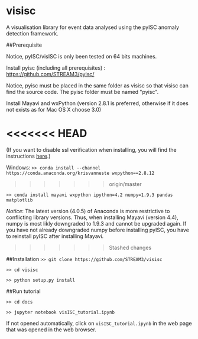 # visisc
A visualisation library for event data analysed using the pyISC anomaly detection framework.


##Prerequisite

Notice, pyISC/visISC is only been tested on 64 bits machines.

Install pyisc (including all prerequisites) : https://github.com/STREAM3/pyisc/

Notice, pyisc must be placed in the same folder as visisc so that visisc can find the source code. The pyisc folder must be named "pyisc".

Install Mayavi and wxPython (version 2.8.1 is preferred, otherwise if it does not exists as for Mac OS X choose 3.0)

<<<<<<< HEAD
=======
(If you want to disable ssl verification when installing, you will find the instructions <a href="https://docs.continuum.io/anaconda-repository/faq#how-do-i-disable-ssl-checking-on-package-installation">here</a>.)

Windows:
`>> conda install --channel https://conda.anaconda.org/krisvanneste wxpython==2.8.12`
>>>>>>> origin/master

`>> conda install mayavi wxpython ipython=4.2 numpy=1.9.3 pandas matplotlib`


*Notice*: The latest version (4.0.5) of Anaconda is more restrictive to conflicting library versions. Thus, when installing Mayavi (version 4.4), numpy is most likly downgraded to 1.9.3 and cannot be upgraded again. If you have not already downgraded numpy before installing pyISC, you have to reinstall pyISC after installing Mayavi. 

>>>>>>> Stashed changes

##Installation
`>> git clone https://github.com/STREAM3/visisc`

`>> cd visisc`

`>> python setup.py install`

##Run tutorial

`>> cd docs`

`>> jupyter notebook visISC_tutorial.ipynb`

If not opened automatically, click  on `visISC_tutorial.ipynb` in the web page that was opened in the web browser.
